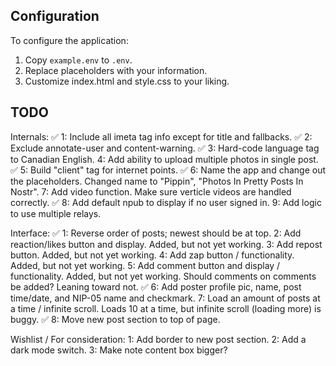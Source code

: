 ## Configuration

To configure the application:
1. Copy `example.env` to `.env`.
2. Replace placeholders with your information.
3. Customize index.html and style.css to your liking.


## TODO

Internals:
✅  1: Include all imeta tag info except for title and fallbacks.
✅  2: Exclude annotate-user and content-warning.
✅  3: Hard-code language tag to Canadian English.
    4: Add ability to upload multiple photos in single post.
✅  5: Build "client" tag for internet points.
✅  6: Name the app and change out the placeholders.
        Changed name to "Pippin", "Photos In Pretty Posts In Nostr".
    7: Add video function.
        Make sure verticle videos are handled correctly.
✅  8: Add default npub to display if no user signed in.
    9: Add logic to use multiple relays.

Interface:
✅  1: Reverse order of posts; newest should be at top.
    2: Add reaction/likes button and display.
        Added, but not yet working.
    3: Add repost button.
        Added, but not yet working.
    4: Add zap button / functionality.
        Added, but not yet working.
    5: Add comment button and display / functionality.
        Added, but not yet working.  Should comments on comments be added?  Leaning toward not.
✅  6: Add poster profile pic, name, post time/date, and NIP-05 name and checkmark.
    7: Load an amount of posts at a time / infinite scroll.
        Loads 10 at a time, but infinite scroll (loading more) is buggy.
✅  8: Move new post section to top of page.


Wishlist / For consideration:
    1: Add border to new post section.
    2: Add a dark mode switch.
    3: Make note content box bigger?
